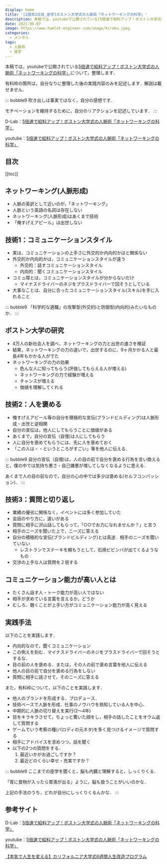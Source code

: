 ```yaml
---
display: home
title: '[2週目2日目_座学]ボストン大学式の人脈術「ネットワーキングの科学」'
description: 本稿では，youtubeで公開されている[5倍速で給料アップ！ボストン大学式の人脈術「ネットワーキングの科学」](https://www.youtube.com/watch?v=OSfqf3iZwk0)について，整理します．
date: 2021-05-07
image: https://www.hamlet-engineer.com/image/kiroku.jpeg
categories: 
  - メンタル
tags:
  - 人脈術
  - 座学
---
```


本稿では，youtubeで公開されている[5倍速で給料アップ！ボストン大学式の人脈術「ネットワーキングの科学」](https://www.youtube.com/watch?v=OSfqf3iZwk0)について，整理します．

<!-- more -->

有料枠の箇所は，自分なりに整理した後の実践内容のみを記述します．解説は載せません．

::: bubble9
吹き出しは事実ではなく，自分の感想です．

モチベーションを維持するために，自分のリアクションを記述しています．
:::

<!-- <span style="background-color: #ffff99;"></span> -->
<!-- <span style="color: #ff0000;"></span> -->

D-Lab：[5倍速で給料アップ！ボストン大学式の人脈術「ネットワーキングの科学」](https://daigovideolab.jp/play/1525476497)

youtube：[5倍速で給料アップ！ボストン大学式の人脈術「ネットワーキングの科学」](https://www.youtube.com/watch?v=OSfqf3iZwk0)



## 目次
[[toc]]

## ネットワーキング(人脈形成)
- 人脈の英訳として近いのが，「ネットワーキング」
- 人脈という英語の名詞は存在しない
- ネットワーキング(人脈形成)はあくまで技術
- 「俺すげえアピール」は出世しない


## 技術1：コミュニケーションスタイル
- 実は、コミュニケーションの上手さに外交的か内向的かはと関係ない
- 外交的か内向的かは，コミュニケーションスタイルが違う
  - 外交的：話すコミュニケーションスタイル
  - 内向的：聞くコミュニケーションスタイル
- コミュ障とは，コミュニケーションスタイルが分からないだけ
  - マイナスドライバーのネジをプラスドライバーで回そうとしている
- 大事なことは、自分に合ったコミュニケーションスタイル(スキル)を手に入れること

::: bubble9
「科学的な適職」の攻撃型(外交的)と防御型(内向的)みたいなものか．
:::

## ボストン大学の研究
- 4万人の新社会人を調べ、ネットワーキングの力と出世の速さを検証
- 結果，ネットワーキングの力の違いで，出世するのに、9ヶ月かかる人と最長4年もかかる人がでた
- ネットワーキングの力の効果
  - 色んな人に知ってもらう(評価してもらえる人が増える)
  - ネットワーキングの力で経験が増える
  - チャンスが増える
  - 価値を理解してくれる


## 技術2：人を褒める
- 俺すげえアピール等の自分を積極的な宣伝(ブランドビルディング)は人脈形成・出世と逆相関
- 自分の宣伝は，他人にしてもらうことに価値がある
- あくまで，自分の宣伝（自慢)は人にしてもらう
- 人に自分を褒めてもらうには、先に人を褒めておく
- 「この人は・・というところがすごい」等を他人に伝える．

::: bubble9
自分の宣伝（自慢)は，人の目の前で自分を褒める行為を言い換えると，僕の中では気持ち悪さ・自己嫌悪が増してしなくなるように思える．

あくまで人の目の前なので，自分の心の中では多少は褒める(セルフコンパッション)．
:::

## 技術3：質問と切り返し
- 業績の優劣に関係なく，イベントには多く参加していた
- 会話のやり方に，違いがある
- 質問に相手に沢山話してもらって，「○○でお力になれませんか？」と言う
- 相手のニーズを聞いた上で，ニーズに答える
- 自分の積極的な宣伝(ブランドビルディング)とは真逆．相手のニーズを聞いていない
  - レストランでステーキを頼もうとして，石焼ビビンバが出てくるようなもの
- 交渉の上手な人は質問を２倍する


## コミュニケーション能力が高い人とは
- たくさん話す人・トーク能力が高い人ではない
- 相手が求めている言葉を言えるか，どうか
- むしろ、聴くことが上手い方がコミュニケーション能力が高く見える


## 実践手法
以下のことを実践します．
- 内向的なので，聞くコミュニケーション
- この例えを刻む．マイナスドライバーのネジをプラスドライバーで回そうとするな．
- 目の前の人を褒める．または，その人の前で褒め言葉を他人に伝える
- 他人の目の前で自分を褒める行為をしない
- 質問に相手に話させて，そのニーズに答える

また，有料枠について，以下のことを実践します．
- 他人のブランドを形成する．プロデュース．
- 技術ベースで人脈を形成．仕事のノウハウを熟知している人を中心．
- 中期的に人脈の切り替えを実行(2〜4年)
- 目をキラキラさせて，ちょっと驚いた顔をし，相手の話したことをオウム返して質問する
- ゲームでいう考察の種(パロディの元ネタ)を多く見つけるイメージで質問する
- 相手にアドバイスを求めつつ，話を聞く
- 以下の2つの質問をする．
  1. 最近いかがお過ごしですか？
  2. 最近どのくらい幸せ・充実ですか？
  

::: bubble9
ここまでの座学を聞くと，脳も内臓と理解すると，しっくりくる．

「胃に食物が入ったら胃液が出る」ように，脳も扱うことがいいのかな．

上記の手法のうち，どれが自分にしっくりくるんかな．
:::


## 参考サイト
D-Lab：[5倍速で給料アップ！ボストン大学式の人脈術「ネットワーキングの科学」](https://daigovideolab.jp/play/1525476497)

youtube：[5倍速で給料アップ！ボストン大学式の人脈術「ネットワーキングの科学」](https://www.youtube.com/watch?v=OSfqf3iZwk0)

[【本気で人生を変える】カリフォルニア大学式6週間人生改造プログラム](https://daigoblog.jp/pushing-thelimits/)

<ClientOnly>
  <CallInArticleAdsense />
</ClientOnly>